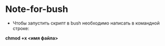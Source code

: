 # Note-for-bush
* Чтобы запустить скрипт в bush необходимо написать в командной строке:

**chmod +x <имя файла>** 
